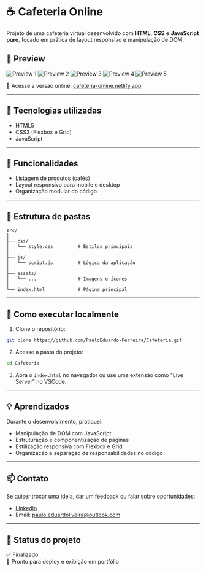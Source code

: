 # ☕ Cafeteria Online

Projeto de uma cafeteria virtual desenvolvido com **HTML**, **CSS** e **JavaScript puro**, focado em prática de layout responsivo e manipulação de DOM.

## 📸 Preview

![Preview 1](https://github.com/user-attachments/assets/b966ab6f-24b7-4970-974b-d007fef74467)
![Preview 2](https://github.com/user-attachments/assets/ebfa8bd9-c1ca-40ea-b171-cb3dacb2044f)
![Preview 3](https://github.com/user-attachments/assets/59eb39bd-dae2-4c7b-9969-27ca3b6f5e6b)
![Preview 4](https://github.com/user-attachments/assets/005ced4f-4989-484b-bd9f-5118ea859610)
![Preview 5](https://github.com/user-attachments/assets/3ae433ae-6b4d-4721-adeb-296bce1a7b2b)

🔗 Acesse a versão online: [cafeteria-online.netlify.app](https://cafeteria-online.netlify.app)

---

## 🧰 Tecnologias utilizadas

- HTML5
- CSS3 (Flexbox e Grid)
- JavaScript

---

## 🧠 Funcionalidades

- Listagem de produtos (cafés)
- Layout responsivo para mobile e desktop
- Organização modular do código

---

## 📁 Estrutura de pastas

```
src/
│
├── css/
│   └── style.css         # Estilos principais
│
├── js/
│   └── script.js         # Lógica da aplicação
│
├── assets/
│   └── ...               # Imagens e ícones
│
└── index.html            # Página principal
```

---

## 🚀 Como executar localmente

1. Clone o repositório:
```bash
git clone https://github.com/PauloEduardo-Ferreira/Cafeteria.git
```

2. Acesse a pasta do projeto:
```bash
cd Cafeteria
```

3. Abra o `index.html` no navegador ou use uma extensão como "Live Server" no VSCode.

---

## 💡 Aprendizados

Durante o desenvolvimento, pratiquei:
- Manipulação de DOM com JavaScript
- Estruturação e componentização de páginas
- Estilização responsiva com Flexbox e Grid
- Organização e separação de responsabilidades no código

---

## 📫 Contato

Se quiser trocar uma ideia, dar um feedback ou falar sobre oportunidades:

- [LinkedIn](https://www.linkedin.com/in/paulo-ferreira-02912a149/)
- Email: paulo.eduardoliveira@outlook.com

---

## 📌 Status do projeto

✅ Finalizado  
🚀 Pronto para deploy e exibição em portfólio
